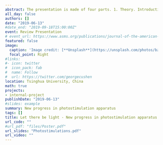 ```yaml
---
abstract: The presentation is made of four parts. 1. Theory. Introductions of Optogenetics, Methods of Genetic Modification, Photosensory Molecules, Controls of Cell Functions, Mechanism of Stimulation; 2. Optrode. Design and Fabrication; 3. Application. optogenetics, NIRS, and NIS; 4. Vision of the Future. limitations and possibilities of optogenetic.
all_day: false
authors: []
date: "2019-06-13"
#date_end: "2019-09-18T15:00:00Z"
event: Review Presentation
# event_url: https://www.asms.org/publications/journal-of-the-american-society-for-mass-spectrometry-group/news-detail/2016/07/22/highlights-from-the-64th-annual-asms-conference
featured: false
image:
  caption: 'Image credit: [**Unsplash**](https://unsplash.com/photos/bzdhc5b3Bxs)'
  focal_point: Right
#links:
#- icon: twitter
#  icon_pack: fab
#  name: Follow
#  url: https://twitter.com/georgecushen
location: Tsinghua University, China
math: true
projects:
- internal-project
publishDate: "2019-06-13"
#slides: example
summary: New progress in photostimulation apparatus
tags: []
title: Let there be light - New progress in photostimulation apparatus
url_code: ""
#url_pdf: "files/Poster.pdf"
url_slides: "Photostimulations.pdf"
url_video: ""
---
```


